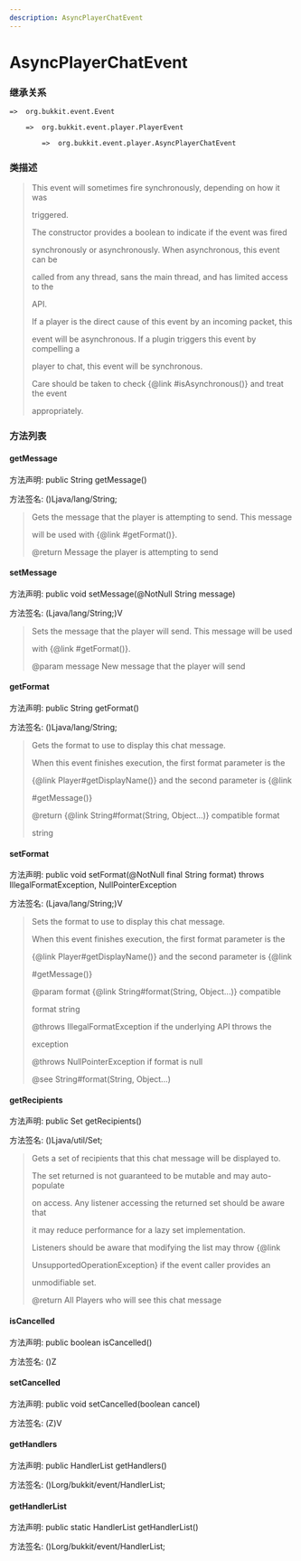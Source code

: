 ```yaml
---
description: AsyncPlayerChatEvent
---
```


# AsyncPlayerChatEvent

### 继承关系

    =>  org.bukkit.event.Event

        =>  org.bukkit.event.player.PlayerEvent

            =>  org.bukkit.event.player.AsyncPlayerChatEvent

### 类描述

> This event will sometimes fire synchronously, depending on how it was
>
> triggered.
>
> <p>
>
> The constructor provides a boolean to indicate if the event was fired
>
> synchronously or asynchronously. When asynchronous, this event can be
>
> called from any thread, sans the main thread, and has limited access to the
>
> API.
>
> <p>
>
> If a player is the direct cause of this event by an incoming packet, this
>
> event will be asynchronous. If a plugin triggers this event by compelling a
>
> player to chat, this event will be synchronous.
>
> <p>
>
> Care should be taken to check {@link #isAsynchronous()} and treat the event
>
> appropriately.

### 方法列表

#### getMessage

方法声明: public String getMessage()

方法签名: ()Ljava/lang/String;

> Gets the message that the player is attempting to send. This message
>
> will be used with {@link #getFormat()}.
>
> @return Message the player is attempting to send

#### setMessage

方法声明: public void setMessage(@NotNull String message)

方法签名: (Ljava/lang/String;)V

> Sets the message that the player will send. This message will be used
>
> with {@link #getFormat()}.
>
> @param message New message that the player will send

#### getFormat

方法声明: public String getFormat()

方法签名: ()Ljava/lang/String;

> Gets the format to use to display this chat message.
>
> <p>
>
> When this event finishes execution, the first format parameter is the
>
> {@link Player#getDisplayName()} and the second parameter is {@link
>
> #getMessage()}
>
> @return {@link String#format(String, Object...)} compatible format
>
> string

#### setFormat

方法声明: public void setFormat(@NotNull final String format) throws IllegalFormatException, NullPointerException

方法签名: (Ljava/lang/String;)V

> Sets the format to use to display this chat message.
>
> <p>
>
> When this event finishes execution, the first format parameter is the
>
> {@link Player#getDisplayName()} and the second parameter is {@link
>
> #getMessage()}
>
> @param format {@link String#format(String, Object...)} compatible
>
> format string
>
> @throws IllegalFormatException if the underlying API throws the
>
> exception
>
> @throws NullPointerException if format is null
>
> @see String#format(String, Object...)

#### getRecipients

方法声明: public Set<Player> getRecipients()

方法签名: ()Ljava/util/Set;

> Gets a set of recipients that this chat message will be displayed to.
>
> <p>
>
> The set returned is not guaranteed to be mutable and may auto-populate
>
> on access. Any listener accessing the returned set should be aware that
>
> it may reduce performance for a lazy set implementation.
>
> <p>
>
> Listeners should be aware that modifying the list may throw {@link
>
> UnsupportedOperationException} if the event caller provides an
>
> unmodifiable set.
>
> @return All Players who will see this chat message

#### isCancelled

方法声明: public boolean isCancelled()

方法签名: ()Z

#### setCancelled

方法声明: public void setCancelled(boolean cancel)

方法签名: (Z)V

#### getHandlers

方法声明: public HandlerList getHandlers()

方法签名: ()Lorg/bukkit/event/HandlerList;

#### getHandlerList

方法声明: public static HandlerList getHandlerList()

方法签名: ()Lorg/bukkit/event/HandlerList;